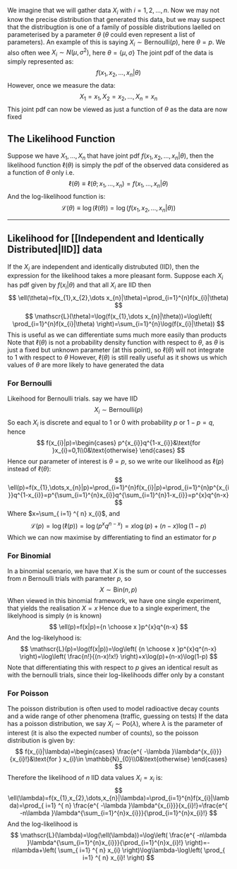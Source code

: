 We imagine that we will gather data $X_{i}$ with $i=1,2,\dots,n$. Now we may not know the precise distribution that generated this data, but we may suspect that the distribugtion is one of a family of possible distributions laelled on parameterised by a parameter $\theta$ ($\theta$ could even represent a list of parameters). An example of this is saying $X_{i}\sim \text{Bernoulli}(p)$, here $\theta=p$. We also often wee $X_{i}\sim N(\mu,\sigma^{2})$, here $\theta=\left\{ \mu,\sigma \right\}$
The joint pdf of the data is simply represented as:
$$
f(x_{1},x_{2},\dots,x_{n}|\theta)
$$
However, once we measure the data:
$$
X_{1}=x_{1},X_{2}=x_{2},\dots,X_{n}=x_{n}
$$
This joint pdf can now be viewed as just a function of $\theta$ as the data are now fixed
## The Likelihood Function
Suppose we have $X_{1},\dots,X_{n}$ that have joint pdf $f(x_{1},x_{2},\dots,x_{n}|\theta)$, then the likelihood function $\ell(\theta)$ is simply the pdf of the observed data considered as a function of $\theta$ only i.e.
$$
\ell(\theta)\equiv\ell(\theta;x_{1},\dots,x_{n})=f(x_{1},\dots,x_{n}|\theta)
$$
And the log-likelihood function is:
$$
\mathscr{L}(\theta)\equiv \log(\ell(\theta))=\log(f(x_{1},x_{2},\dots,x_{n}|\theta))
$$
___
## Likelihood for [[Independent and Identically Distributed|IID]] data
If the $X_{i}$ are independent and identically distrubuted (IID), then the expression for the likelihood takes a more pleasant form. Suppose each $X_{i}$ has pdf given by $f(x_{i}|\theta)$ and that all $X_{i}$ are IID then
$$
\ell(\theta)=f(x_{1},x_{2},\dots x_{n}|\theta)=\prod_{i=1}^{n}f(x_{i}|\theta)
$$
$$
\mathscr{L}(\theta)=\log(f(x_{1},\dots x_{n}|\theta))=\log\left( \prod_{i=1}^{n}f(x_{i}|\theta) \right)=\sum_{i=1}^{n}\log(f(x_{i}|\theta))
$$
This is useful as we can differentiate sums much more easily than products
Note that $\ell(\theta)$ is not a probability density function with respect to $\theta$, as $\theta$ is just a fixed but unknown parameter (at this point), so $\ell(\theta)$ will not integrate to $1$ with respect to $\theta$
However, $\ell(\theta)$ is still really useful as it shows us which values of $\theta$ are more likely to have generated the data 
### For Bernoulli
Likeihood for Bernoulli trials. say we have IID
$$
X_{i}\sim \text{Bernoulli}(p)
$$
So each $X_{i}$ is discrete and equal to $1$ or $0$ with probability $p$ or $1-p=q$, hence
$$
f(x_{i}|p)=\begin{cases}
p^{x_{i}}q^{1-x_{i}}&\text{for }x_{i}=0,1\\0&\text{otherwise}
\end{cases}
$$
Hence our parameter of interest is $\theta=p$, so we write our likelihood as $\ell(p)$ instead of $\ell(\theta)$:
$$
\ell(p)=f(x_{1},\dots,x_{n}|p)=\prod_{i=1}^{n}f(x_{i}|p)=\prod_{i=1}^{n}p^{x_{i}}q^{1-x_{i}}=p^{\sum_{i=1}^{n}x_{i}}q^{\sum_{i=1}^{n}1-x_{i}}=p^{x}q^{n-x}
$$
Where $x=\sum_{ i=1} ^{ n} x_{i}$, and
$$
\mathscr{L}(p)=\log(\ell(p))=\log(p^{x}q^{n-x})=x\log(p)+(n-x)\log(1-p)
$$
Which we can now maximise by differentiating to find an estimator for $p$ 
### For Binomial
In a binomial scenario, we have that $X$ is the sum or count of the successes from $n$ Bernoulli trials with parameter $p$, so
$$
X\sim \text{Bin}(n,p)
$$
When viewed in this binomial framework, we have one single experiment, that yields the realisation $X=x$
Hence due to a single experiment, the likelyhood is simply ($n$ is known)
$$
\ell(p)=f(x|p)={n \choose x }p^{x}q^{n-x}
$$
And the log-likelyhood is:
$$
\mathscr{L}(p)=\log(f(x|p))=\log\left( {n \choose x }p^{x}q^{n-x} \right)=\log\left( \frac{n!}{(n-x)!x!} \right)+x\log(p)+(n-x)\log(1-p)
$$
Note that differentiating this with respect to $p$ gives an identical result as with the bernoulli trials, since their log-likelihoods differ only by a constant
### For Poisson
The poisson distribution is often used to model radioactive decay counts and a wide range of other phenomena (traffic, guessing on tests)
If the data has a poisson distribution, we say $X_{i}\sim \text{Po}(\lambda)$, where $\lambda$ is the parameter of interest (it is also the expected number of counts), so the poisson distribution is given by:
$$
f(x_{i}|\lambda)=\begin{cases}
\frac{e^{ -\lambda }\lambda^{x_{i}}}{x_{i}!}&\text{for } x_{i}\in \mathbb{N}_{0}\\0&\text{otherwise}
\end{cases}
$$
Therefore the likelihood of $n$ IID data values $X_{i}=x_{i}$ is:
$$
\ell(\lambda)=f(x_{1},x_{2},\dots,x_{n}|\lambda)=\prod_{i=1}^{n}f(x_{i}|\lambda)=\prod_{ i=1} ^{ n}   \frac{e^{ -\lambda }\lambda^{x_{i}}}{x_{i}!}=\frac{e^{ -n\lambda }\lambda^{\sum_{i=1}^{n}x_{i}}}{\prod_{i=1}^{n}x_{i}!}
$$
And the log-likelihood is
$$
\mathscr{L}(\lambda)=\log(\ell(\lambda))=\log\left( \frac{e^{ -n\lambda }\lambda^{\sum_{i=1}^{n}x_{i}}}{\prod_{i=1}^{n}x_{i}!} \right)=-n\lambda+\left( \sum_{ i=1} ^{ n}  x_{i} \right)\log\lambda-\log\left( \prod_{ i=1} ^{ n}  x_{i}! \right)
$$



